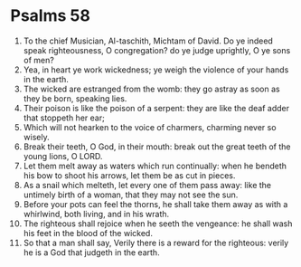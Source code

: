 ﻿# Psalms  58
1. To the chief Musician, Al-taschith, Michtam of David. Do ye indeed speak righteousness, O congregation? do ye judge uprightly, O ye sons of men? 
2. Yea, in heart ye work wickedness; ye weigh the violence of your hands in the earth. 
3. The wicked are estranged from the womb: they go astray as soon as they be born, speaking lies. 
4. Their poison is like the poison of a serpent: they are like the deaf adder that stoppeth her ear; 
5. Which will not hearken to the voice of charmers, charming never so wisely. 
6. Break their teeth, O God, in their mouth: break out the great teeth of the young lions, O LORD. 
7. Let them melt away as waters which run continually: when he bendeth his bow to shoot his arrows, let them be as cut in pieces. 
8. As a snail which melteth, let every one of them pass away: like the untimely birth of a woman, that they may not see the sun. 
9. Before your pots can feel the thorns, he shall take them away as with a whirlwind, both living, and in his wrath. 
10. The righteous shall rejoice when he seeth the vengeance: he shall wash his feet in the blood of the wicked. 
11. So that a man shall say, Verily there is a reward for the righteous: verily he is a God that judgeth in the earth. 
